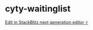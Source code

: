 # cyty-waitinglist

[Edit in StackBlitz next generation editor ⚡️](https://stackblitz.com/~/github.com/aryanvikash/cyty-waitinglist)